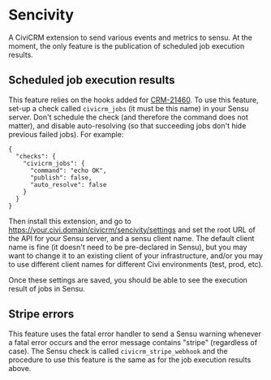 # Sencivity
A CiviCRM extension to send various events and metrics to sensu. 
At the moment, the only feature is the publication of scheduled job execution results.

## Scheduled job execution results
This feature relies on the hooks added for [CRM-21460](https://issues.civicrm.org/jira/browse/CRM-21460). 
To use this feature, set-up a check called `civicrm_jobs` (it must be this name) in your Sensu server. 
Don't schedule the check (and therefore the command does not matter), and disable auto-resolving 
(so that succeeding jobs don't hide previous failed jobs). For example:

```
{
  "checks": {
    "civicrm_jobs": {
      "command": "echo OK",
      "publish": false,
      "auto_resolve": false
    }
  }
}
```

Then install this extension, and go to https://your.civi.domain/civicrm/sencivity/settings 
and set the root URL of the API for your Sensu server, and a sensu client name. 
The default client name is fine (it doesn't need to be pre-declared in Sensu), but you may want 
to change it to an existing client of your infrastructure, and/or you may to use different client
names for different Civi environments (test, prod, etc).

Once these settings are saved, you should be able to see the execution result of jobs in Sensu.

## Stripe errors
This feature uses the fatal error handler to send a Sensu warning whenever a fatal error occurs 
and the error message contains "stripe" (regardless of case). The Sensu check is called
`civicrm_stripe_webhook` and the procedure to use this feature is the same as for the job execution 
results above.
